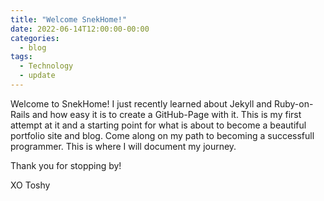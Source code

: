 ```yaml
---
title: "Welcome SnekHome!"
date: 2022-06-14T12:00:00-00:00
categories:
  - blog
tags:
  - Technology
  - update
---
```


Welcome to SnekHome!
I just recently learned about Jekyll and Ruby-on-Rails and how easy it is to create a GitHub-Page with it.
This is my first attempt at it and a starting point for what is about to become a beautiful portfolio site and blog.
Come along on my path to becoming a successfull programmer. This is where I will document my journey.

Thank you for stopping by!

XO
Toshy